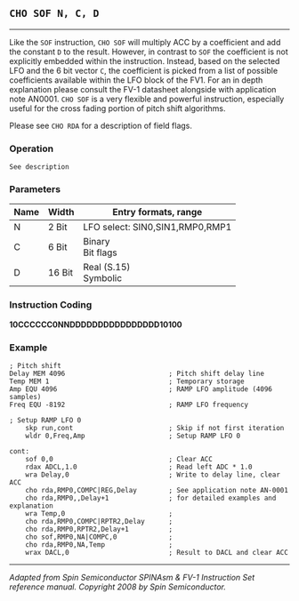 ## `CHO SOF N, C, D`

------------------

Like the `SOF` instruction, `CHO SOF` will multiply ACC by a coefficient and add the constant `D` to the result. However, in contrast to `SOF` the coefficient is not explicitly embedded within the instruction. Instead, based on the selected LFO and the 6 bit vector `C`, the coefficient is picked from a list of possible coefficients available within the LFO block of the FV­1. For an in depth explanation please consult the FV­-1 datasheet alongside with application note AN­0001. `CHO SOF` is a very flexible and powerful instruction, especially useful for the cross fading portion of pitch shift algorithms.

Please see `CHO RDA` for a description of field flags.

### Operation
`See description`

### Parameters
| Name | Width | Entry formats, range |
|---|---|---|
| N     | 2 Bit | LFO select: SIN0,SIN1,RMP0,RMP1|
| C | 6 Bit | Binary<br>Bit flags |
| D | 16 Bit | Real (S.15)<br>Symbolic |

### Instruction Coding
**10CCCCCC0NNDDDDDDDDDDDDDDDD10100**

### Example
```assembly
; Pitch shift
Delay MEM 4096                          ; Pitch shift delay line
Temp MEM 1                              ; Temporary storage
Amp EQU 4096                            ; RAMP LFO amplitude (4096 samples)
Freq EQU -8192                          ; RAMP LFO frequency

; Setup RAMP LFO 0
    skp run,cont                        ; Skip if not first iteration
    wldr 0,Freq,Amp                     ; Setup RAMP LFO 0

cont:
    sof 0,0                             ; Clear ACC
    rdax ADCL,1.0                       ; Read left ADC * 1.0
    wra Delay,0                         ; Write to delay line, clear ACC
    cho rda,RMP0,COMPC|REG,Delay        ; See application note AN-0001
    cho rda,RMP0,,Delay+1               ; for detailed examples and explanation
    wra Temp,0                          ;
    cho rda,RMP0,COMPC|RPTR2,Delay      ;
    cho rda,RMP0,RPTR2,Delay+1          ;
    cho sof,RMP0,NA|COMPC,0             ;
    cho rda,RMP0,NA,Temp                ;
    wrax DACL,0                         ; Result to DACL and clear ACC
```

------------------
*Adapted from Spin Semiconductor SPINAsm & FV-1 Instruction Set reference manual. Copyright 2008 by Spin Semiconductor.*